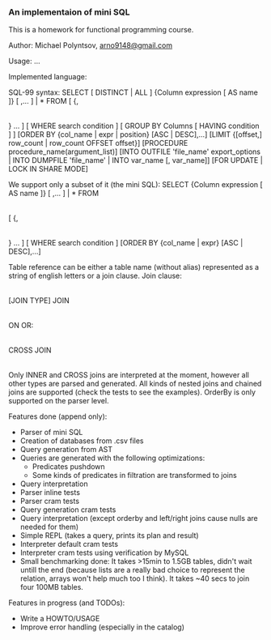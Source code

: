 ### An implementaion of mini SQL

This is a homework for functional programming course.

Author: Michael Polyntsov, arno9148@gmail.com

Usage:
...


Implemented language:

SQL-99 syntax:
SELECT [ DISTINCT | ALL ]
{Column expression [ AS name ]} [ ,... ] | *
FROM <Table reference> [ {,<Table reference>} ... ]
[ WHERE search condition ]
[ GROUP BY Columns [ HAVING condition ] ]
[ORDER BY {col\_name | expr | position} [ASC | DESC],...]
[LIMIT {[offset,] row\_count | row\_count OFFSET offset}]
[PROCEDURE procedure\_name(argument\_list)]
[INTO OUTFILE 'file\_name' export\_options |
 INTO DUMPFILE 'file\_name' |
 INTO var\_name [, var\_name]]
[FOR UPDATE | LOCK IN SHARE MODE]

We support only a subset of it (the mini SQL):
SELECT
{Column expression [ AS name ]} [ ,... ] | *
FROM <Table reference> [ {,<Table reference>} ... ]
[ WHERE search condition ]
[ORDER BY {col\_name | expr} [ASC | DESC],...]

Table reference can be either a table name (without alias)
represented as a string of english letters or a join clause.
Join clause:
  <Table reference> [JOIN TYPE] JOIN <Table reference> ON <join condition>
OR:
  <Table reference> CROSS JOIN <Table reference>

Only INNER and CROSS joins are interpreted at the moment, however all other types
are parsed and generated. All kinds of nested joins and chained joins are supported (check the
tests to see the examples). OrderBy is only supported on the parser level.

Features done (append only):

- Parser of mini SQL
- Creation of databases from .csv files
- Query generation from AST
- Queries are generated with the following optimizations:
  - Predicates pushdown
  - Some kinds of predicates in filtration are transformed to joins
- Query interpretation
- Parser inline tests
- Parser cram tests
- Query generation cram tests
- Query interpretation (except orderby and left/right joins cause nulls are needed for them)
- Simple REPL (takes a query, prints its plan and result)
- Interpreter default cram tests
- Interpreter cram tests using verification by MySQL
- Small benchmarking done:
  It takes >15min to 1.5GB tables, didn't wait untill the end (because lists are a really bad
  choice to represent the relation, arrays won't help much too I think).
  It takes ~40 secs to join four 100MB tables.


Features in progress (and TODOs):

- Write a HOWTO/USAGE
- Improve error handling (especially in the catalog)
